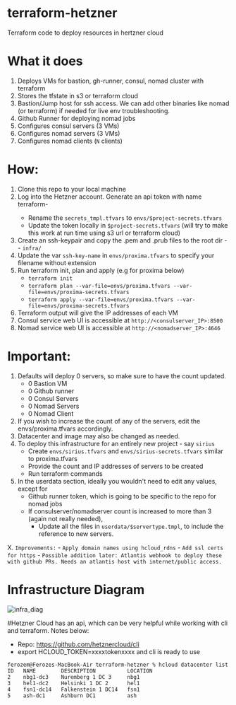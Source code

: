 # terraform-hetzner
Terraform code to deploy resources in hertzner cloud

# What it does
1. Deploys VMs for bastion, gh-runner, consul, nomad cluster with terraform
2. Stores the tfstate in s3 or terraform cloud
3. Bastion/Jump host for ssh access. We can add other binaries like nomad (or terraform) if needed for live env troubleshooting.
4. Github Runner for deploying nomad jobs
5. Configures consul servers (3 VMs)
6. Configures nomad servers (3 VMs)
7. Configures nomad clients (`N` clients)

# How:
1. Clone this repo to your local machine
2. Log into the Hetzner account. Generate an api token with name terraform-<project-name>
    - Rename the `secrets_tmpl.tfvars` to `envs/$project-secrets.tfvars`
    - Update the token locally in `$project-secrets.tfvars` (will try to make this work at run time using s3 url or terraform cloud)
3. Create an ssh-keypair and copy the .pem and .prub files to the root dir -- `infra/`
4. Update the var `ssh-key-name` in `envs/proxima.tfvars` to specify your filename without extension
5. Run terraform init, plan and apply (e.g for proxima below)
    - `terraform init`
    - `terraform plan --var-file=envs/proxima.tfvars --var-file=envs/proxima-secrets.tfvars`
    - `terraform apply --var-file=envs/proxima.tfvars --var-file=envs/proxima-secrets.tfvars`
6. Terraform output will give the IP addresses of each VM
7. Consul service web UI is accessible at `http://<consulserver_IP>:8500`
8. Nomad service web UI is accessible at `http://<nomadserver_IP>:4646`

# Important:
1. Defaults will deploy 0 servers, so make sure to have the count updated.
	- 0 Bastion VM
	- 0 Github runner
	- 0 Consul Servers
	- 0 Nomad Servers
	- 0 Nomad Client
2. If you wish to increase the count of any of the servers, edit the envs/proxima.tfvars accordingly. 
3. Datacenter and image may also be changed as needed.
4. To deploy this infrastructure for an entirely new project - say `sirius`
	- Create `envs/sirius.tfvars` and `envs/sirius-secrets.tfvars` similar to proxima.tfvars
	- Provide the count and IP addresses of servers to be created
	- Run terraform commands
5. In the userdata section, ideally you wouldn't need to edit any values, except for 
	- Github runner token, which is going to be specific to the repo for nomad jobs
	- If consulserver/nomadserver count is increased to more than 3 (again not really needed), 
		- Update all the files in `userdata/$servertype.tmpl`, to include the reference to new servers.

X. `Improvements:`
    - `Apply domain names using hcloud_rdns`
    - `Add ssl certs for https`
    - `Possible addition later: Atlantis webhook to deploy these with github PRs. Needs an atlantis host with internet/public access.`

# Infrastructure Diagram

![infra_diag](https://user-images.githubusercontent.com/103216595/162854278-85b2de02-5f83-446a-b98b-6cceade8ce13.png)


#Hetzner Cloud has an api, which can be very helpful while working with cli and terraform. Notes below:

* Repo: https://github.com/hetznercloud/cli
* export HCLOUD_TOKEN=xxxxtokenxxxx and cli is ready to use

`ferozem@Ferozes-MacBook-Air terraform-hetzner % hcloud datacenter list`  
`ID   NAME        DESCRIPTION          LOCATION`  
`2    nbg1-dc3    Nuremberg 1 DC 3     nbg1`  
`3    hel1-dc2    Helsinki 1 DC 2      hel1`  
`4    fsn1-dc14   Falkenstein 1 DC14   fsn1`  
`5    ash-dc1     Ashburn DC1          ash`  


